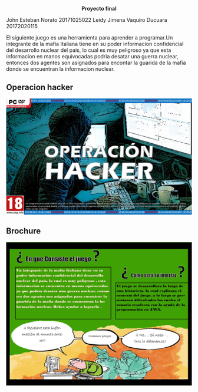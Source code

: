 <p align="center">
<b> Proyecto final </b><br>

John Esteban Norato          20171025022
Leidy Jimena Vaquiro Ducuara 20172020115

El siguiente juego es una herramienta para aprender a programar.Un integrante de la mafia Italiana tiene en su poder informacion confidencial del desarrollo nuclear del pais, lo cual es muy peligroso ya que esta informacion en manos equivocadas podria desatar una guerra nuclear, entonces dos agentes son asignados para encontar la guarida de la mafia donde se encuentran la informacion nuclear.

## **Operacion hacker**


<img src="https://github.com/jenoratot/Proyecto-Final-POO/blob/master/Imagenes%20y%20graficos/Juego%20POO.png" />     
      
## **Brochure**  


<img src="https://github.com/jenoratot/Proyecto-Final-POO/blob/master/Imagenes%20y%20graficos/Brochure.jpg" /> 
      

